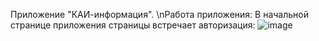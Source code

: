 Приложение "КАИ-информация". 
\nРабота приложения:
В начальной странице приложения страницы встречает авторизация:
![image](https://github.com/Nolucker391/app_project_kai/assets/140087176/56dbd09e-a070-454d-9735-570a23d6bfb6)



